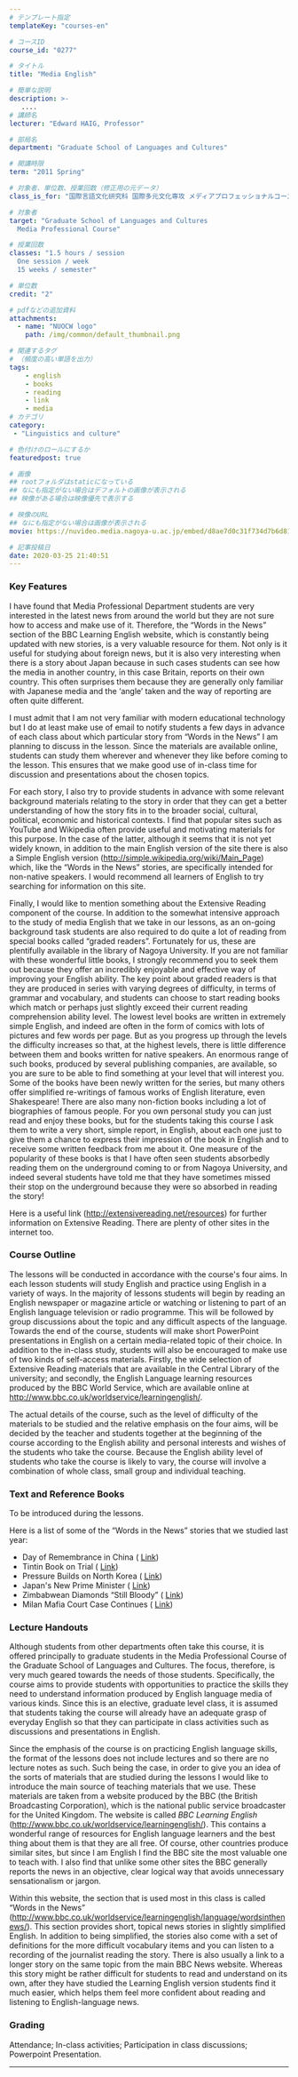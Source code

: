 ```yaml
---
# テンプレート指定
templateKey: "courses-en"

# コースID
course_id: "0277"

# タイトル
title: "Media English"

# 簡単な説明
description: >-
   ....
# 講師名
lecturer: "Edward HAIG, Professor"

# 部局名
department: "Graduate School of Languages and Cultures"

# 開講時限
term: "2011	Spring"

# 対象者、単位数、授業回数（修正用の元データ）
class_is_for: "国際言語文化研究科 国際多元文化専攻 メディアプロフェッショナルコース、2単位、週1回全15回"

# 対象者
target: "Graduate School of Languages and Cultures
  Media Professional Course"

# 授業回数
classes: "1.5 hours / session
  One session / week
  15 weeks / semester"

# 単位数
credit: "2"

# pdfなどの追加資料
attachments:
  - name: "NUOCW logo" 
    path: /img/common/default_thumbnail.png

# 関連するタグ
# （頻度の高い単語を出力）
tags:
    - english
    - books
    - reading
    - link
    - media
# カテゴリ
category:
 - "Linguistics and culture"

# 色付けのロールにするか
featuredpost: true

# 画像
## rootフォルダはstaticになっている
## なにも指定がない場合はデフォルトの画像が表示される
## 映像がある場合は映像優先で表示する

# 映像のURL
## なにも指定がない場合は画像が表示される
movie: https://nuvideo.media.nagoya-u.ac.jp/embed/d8ae7d0c31f734d7b6d8132101423b0a9f991342

# 記事投稿日
date: 2020-03-25 21:40:51
---
```


### Key Features

I have found that Media Professional Department students are very interested in the latest news from around the world but they are not sure how to access and make use of it. Therefore, the &ldquo;Words in the News&rdquo; section of the BBC Learning English website, which is constantly being updated with new stories, is a very valuable resource for them. Not only is it useful for studying about foreign news, but it is also very interesting when there is a story about Japan because in such cases students can see how the media in another country, in this case Britain, reports on their own country. This often surprises them because they are generally only familiar with Japanese media and the &lsquo;angle&rsquo; taken and the way of reporting are often quite different.

I must admit that I am not very familiar with modern educational technology but I do at least make use of email to notify students a few days in advance of each class about which particular story from &ldquo;Words in the News&rdquo; I am planning to discuss in the lesson. Since the materials are available online, students can study them wherever and whenever they like before coming to the lesson. This ensures that we make good use of in-class time for discussion and presentations about the chosen topics.

For each story, I also try to provide students in advance with some relevant background materials relating to the story in order that they can get a better understanding of how the story fits in to the broader social, cultural, political, economic and historical contexts. I find that popular sites such as YouTube and Wikipedia often provide useful and motivating materials for this purpose. In the case of the latter, although it seems that it is not yet widely known, in addition to the main English version of the site there is also a Simple English version (<a href="http://simple.wikipedia.org/wiki/Main_Page" TARGET="_blank">http://simple.wikipedia.org/wiki/Main_Page</a>) which, like the &ldquo;Words in the News&rdquo; stories, are specifically intended for non-native speakers. I would recommend all learners of English to try searching for information on this site.

Finally, I would like to mention something about the Extensive Reading component of the course. In addition to the somewhat intensive approach to the study of media English that we take in our lessons, as an on-going background task students are also required to do quite a lot of reading from special books called &ldquo;graded readers&rdquo;. Fortunately for us, these are plentifully available in the library of Nagoya University. If you are not familiar with these wonderful little books, I strongly recommend you to seek them out because they offer an incredibly enjoyable and effective way of improving your English ability. The key point about graded readers is that they are produced in series with varying degrees of difficulty, in terms of grammar and vocabulary, and students can choose to start reading books which match or perhaps just slightly exceed their current reading comprehension ability level. The lowest level books are written in extremely simple English, and indeed are often in the form of comics with lots of pictures and few words per page. But as you progress up through the levels the difficulty increases so that, at the highest levels, there is little difference between them and books written for native speakers. An enormous range of such books, produced by several publishing companies, are available, so you are sure to be able to find something at your level that will interest you. Some of the books have been newly written for the series, but many others offer simplified re-writings of famous works of English literature, even Shakespeare! There are also many non-fiction books including a lot of biographies of famous people. For you own personal study you can just read and enjoy these books, but for the students taking this course I ask them to write a very short, simple report, in English, about each one just to give them a chance to express their impression of the book in English and to receive some written feedback from me about it. One measure of the popularity of these books is that I have often seen students absorbedly reading them on the underground coming to or from Nagoya University, and indeed several students have told me that they have sometimes missed their stop on the underground because they were so absorbed in reading the story!

Here is a useful link (<a href="http://extensivereading.net/resources" TARGET="_blank">http://extensivereading.net/resources</a>) for further information on Extensive Reading. There are plenty of other sites in the internet too.

### Course Outline

The lessons will be conducted in accordance with the course's four aims. In each lesson students will study English and practice using English in a variety of ways. In the majority of lessons students will begin by reading an English newspaper or magazine article or watching or listening to part of an English language television or radio programme. This will be followed by group discussions about the topic and any difficult aspects of the language. Towards the end of the course, students will make short PowerPoint presentations in English on a certain media-related topic of their choice. In addition to the in-class study, students will also be encouraged to make use of two kinds of self-access materials. Firstly, the wide selection of Extensive Reading materials that are available in the Central Library of the university; and secondly, the English Language learning resources produced by the BBC World Service, which are available online at <a href="http://www.bbc.co.uk/worldservice/learningenglish/" TARGET="_blank">http://www.bbc.co.uk/worldservice/learningenglish/</a>.

The actual details of the course, such as the level of difficulty of the materials to be studied and the relative emphasis on the four aims, will be decided by the teacher and students together at the beginning of the course according to the English ability and personal interests and wishes of the students who take the course. Because the English ability level of students who take the course is likely to vary, the course will involve a combination of whole class, small group and individual teaching.

### Text and Reference Books

To be introduced during the lessons.

Here is a list of some of the &ldquo;Words in the News&rdquo; stories that we studied last year:

- Day of Remembrance in China ( <a href="http://www.bbc.co.uk/worldservice/learningenglish/language/wordsinthenews/2010/04/100421_witn_china.shtml" TARGET="_blank">Link</a>)
- Tintin Book on Trial ( <a href="http://www.bbc.co.uk/worldservice/learningenglish/language/wordsinthenews/2010/04/100428_witn_tintin.shtml" TARGET="_blank">Link</a>)
- Pressure Builds on North Korea ( <a href="http://www.bbc.co.uk/worldservice/learningenglish/language/wordsinthenews/2010/05/100526_witn_north_korea.shtml" TARGET="_blank">Link</a>)
- Japan's New Prime Minister ( <a href="http://www.bbc.co.uk/worldservice/learningenglish/language/wordsinthenews/2010/06/100604_witn_japan_pm.shtml" TARGET="_blank">Link</a>)
- Zimbabwean Diamonds &ldquo;Still Bloody&rdquo; ( <a href="http://www.bbc.co.uk/worldservice/learningenglish/language/wordsinthenews/2010/06/100614_witn_diamonds.shtml" TARGET="_blank">Link</a>)
- Milan Mafia Court Case Continues ( <a href="http://www.bbc.co.uk/worldservice/learningenglish/language/wordsinthenews/2010/06/100621_witn_mafia.shtml" TARGET="_blank">Link</a>)

### Lecture Handouts

Although students from other departments often take this course, it is offered principally to graduate students in the Media Professional Course of the Graduate School of Languages and Cultures. The focus, therefore, is very much geared towards the needs of those students. Specifically, the course aims to provide students with opportunities to practice the skills they need to understand information produced by English language media of various kinds. Since this is an elective, graduate level class, it is assumed that students taking the course will already have an adequate grasp of everyday English so that they can participate in class activities such as discussions and presentations in English.

Since the emphasis of the course is on practicing English language skills, the format of the lessons does not include lectures and so there are no lecture notes as such. Such being the case, in order to give you an idea of the sorts of materials that are studied during the lessons I would like to introduce the main source of teaching materials that we use. These materials are taken from a website produced by the BBC (the British Broadcasting Corporation), which is the national public service broadcaster for the United Kingdom. The website is called _BBC Learning English_ (<a href="http://www.bbc.co.uk/worldservice/learningenglish/" TARGET="_blank">http://www.bbc.co.uk/worldservice/learningenglish/</a>). This contains a wonderful range of resources for English language learners and the best thing about them is that they are all free. Of course, other countries produce similar sites, but since I am English I find the BBC site the most valuable one to teach with. I also find that unlike some other sites the BBC generally reports the news in an objective, clear logical way that avoids unnecessary sensationalism or jargon.

Within this website, the section that is used most in this class is called &ldquo;Words in the News&rdquo; (<a href="http://www.bbc.co.uk/worldservice/learningenglish/language/wordsinthenews/" TARGET="_blank">http://www.bbc.co.uk/worldservice/learningenglish/language/wordsinthenews/</a>). This section provides short, topical news stories in slightly simplified English. In addition to being simplified, the stories also come with a set of definitions for the more difficult vocabulary items and you can listen to a recording of the journalist reading the story. There is also usually a link to a longer story on the same topic from the main BBC News website. Whereas this story might be rather difficult for students to read and understand on its own, after they have studied the Learning English version students find it much easier, which helps them feel more confident about reading and listening to English-language news.

### Grading

Attendance; In-class activities; Participation in class discussions; Powerpoint Presentation.

---
